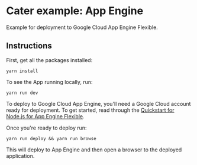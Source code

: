# Cater example: App Engine

Example for deployment to Google Cloud App Engine Flexible.

## Instructions

First, get all the packages installed:

    yarn install

To see the App running locally, run:

    yarn run dev

To deploy to Google Cloud App Engine, you'll need a Google Cloud account ready for deployment. To get started, read through the [Quickstart for Node.js for App Engine Flexible](https://cloud.google.com/appengine/docs/flexible/nodejs/quickstart).

Once you're ready to deploy run:

    yarn run deploy && yarn run browse

This will deploy to App Engine and then open a browser to the deployed application.
